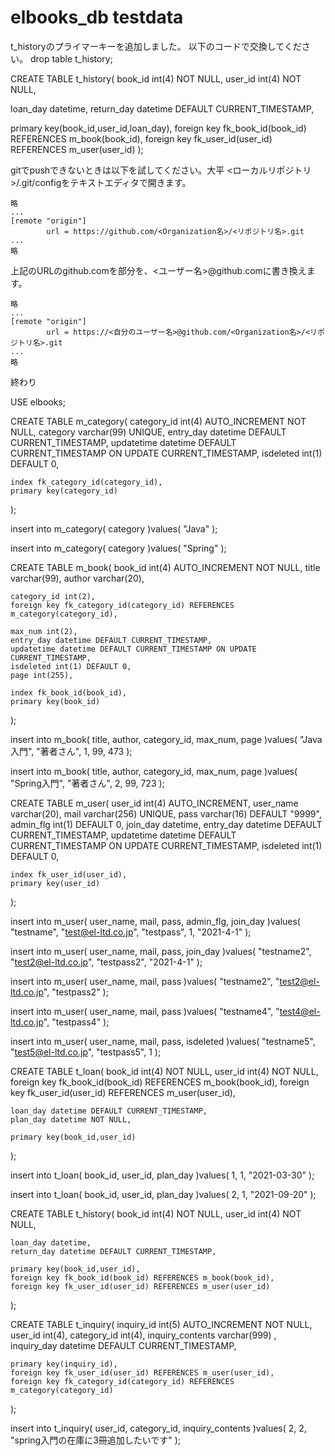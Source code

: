 # elbooks_db testdata

t_historyのプライマーキーを追加しました。
以下のコードで交換してください。
drop table t_history;

CREATE TABLE t_history( book_id int(4) NOT NULL, user_id int(4) NOT NULL,

loan_day datetime,
return_day datetime DEFAULT CURRENT_TIMESTAMP,

primary key(book_id,user_id,loan_day),
foreign key fk_book_id(book_id) REFERENCES m_book(book_id),
foreign key fk_user_id(user_id) REFERENCES m_user(user_id)
);


gitでpushできないときは以下を試してください。大平
<ローカルリポジトリ>/.git/configをテキストエディタで開きます。

	略
	...
	[remote "origin"]
	        url = https://github.com/<Organization名>/<リポジトリ名>.git
	...
	略
上記のURLのgithub.comを部分を、<ユーザー名>@github.comに書き換えます。


	略
	...
	[remote "origin"]
	        url = https://<自分のユーザー名>@github.com/<Organization名>/<リポジトリ名>.git
	...
	略
終わり

USE elbooks;

CREATE TABLE m_category(
    category_id int(4) AUTO_INCREMENT NOT NULL,
    category varchar(99) UNIQUE,
    entry_day datetime DEFAULT CURRENT_TIMESTAMP,
    updatetime datetime DEFAULT CURRENT_TIMESTAMP ON UPDATE CURRENT_TIMESTAMP,
    isdeleted int(1) DEFAULT 0,

    index fk_category_id(category_id),
    primary key(category_id)
);

insert into m_category(
category
)values(
"Java"
);

insert into m_category(
category
)values(
"Spring"
);

CREATE TABLE m_book(
    book_id int(4) AUTO_INCREMENT NOT NULL,
    title varchar(99),
    author varchar(20),

    category_id int(2),
    foreign key fk_category_id(category_id) REFERENCES m_category(category_id),

    max_num int(2),
    entry_day datetime DEFAULT CURRENT_TIMESTAMP,
    updatetime datetime DEFAULT CURRENT_TIMESTAMP ON UPDATE CURRENT_TIMESTAMP,
    isdeleted int(1) DEFAULT 0,
    page int(255),

    index fk_book_id(book_id),
    primary key(book_id)
);

insert into m_book(
title,
author,
category_id,
max_num,
page
)values(
"Java入門",
"著者さん",
1,
99,
473
);

insert into m_book(
title,
author,
category_id,
max_num,
page
)values(
"Spring入門",
"著者さん",
2,
99,
723
);

CREATE TABLE m_user(
    user_id int(4) AUTO_INCREMENT,
    user_name varchar(20),
    mail varchar(256) UNIQUE,
    pass varchar(16) DEFAULT "9999",
    admin_flg int(1) DEFAULT 0,
    join_day datetime,
    entry_day datetime DEFAULT CURRENT_TIMESTAMP,
    updatetime datetime DEFAULT CURRENT_TIMESTAMP ON UPDATE CURRENT_TIMESTAMP,
    isdeleted int(1) DEFAULT 0,

    index fk_user_id(user_id),
    primary key(user_id)
);

insert into m_user(
user_name,
mail,
pass,
admin_flg,
join_day
)values(
"testname",
"test@el-ltd.co.jp",
"testpass",
1,
"2021-4-1"
);

insert into m_user(
user_name,
mail,
pass,
join_day
)values(
"testname2",
"test2@el-ltd.co.jp",
"testpass2",
"2021-4-1"
);

insert into m_user(
user_name,
mail,
pass
)values(
"testname2",
"test2@el-ltd.co.jp",
"testpass2"
);

insert into m_user(
user_name,
mail,
pass
)values(
"testname4",
"test4@el-ltd.co.jp",
"testpass4"
);

insert into m_user(
user_name,
mail,
pass,
isdeleted
)values(
"testname5",
"test5@el-ltd.co.jp",
"testpass5",
1
);

CREATE TABLE t_loan(
    book_id int(4) NOT NULL,
    user_id int(4) NOT NULL,
    foreign key fk_book_id(book_id) REFERENCES m_book(book_id),
    foreign key fk_user_id(user_id) REFERENCES m_user(user_id),

    loan_day datetime DEFAULT CURRENT_TIMESTAMP,
    plan_day datetime NOT NULL,

    primary key(book_id,user_id)
);

insert into t_loan(
book_id,
user_id,
plan_day
)values(
1,
1,
"2021-03-30"
);

insert into t_loan(
book_id,
user_id,
plan_day
)values(
2,
1,
"2021-09-20"
);

CREATE TABLE t_history(
    book_id int(4) NOT NULL,
    user_id int(4) NOT NULL,
    
    loan_day datetime,
    return_day datetime DEFAULT CURRENT_TIMESTAMP,

    primary key(book_id,user_id),
    foreign key fk_book_id(book_id) REFERENCES m_book(book_id),
    foreign key fk_user_id(user_id) REFERENCES m_user(user_id)
);

CREATE TABLE t_inquiry(
    inquiry_id int(5) AUTO_INCREMENT NOT NULL,
    user_id int(4),
    category_id int(4),
    inquiry_contents varchar(999) ,
    inquiry_day datetime DEFAULT CURRENT_TIMESTAMP,

    primary key(inquiry_id),
    foreign key fk_user_id(user_id) REFERENCES m_user(user_id),
    foreign key fk_category_id(category_id) REFERENCES m_category(category_id)
);

insert into t_inquiry(
user_id,
category_id,
inquiry_contents
)values(
2,
2,
"spring入門の在庫に3冊追加したいです"
);
